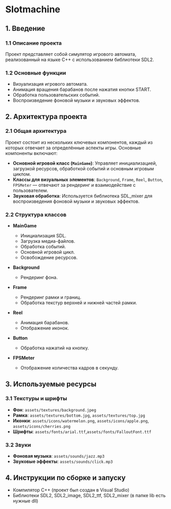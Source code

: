 # Slotmachine

## 1. Введение

### 1.1 Описание проекта
Проект представляет собой симулятор игрового автомата, реализованный на языке C++ с использованием библиотеки SDL2.

### 1.2 Основные функции
- Визуализация игрового автомата.
- Анимация вращения барабанов после нажатия кнопки START.
- Обработка пользовательских событий.
- Воспроизведение фоновой музыки и звуковых эффектов.

## 2. Архитектура проекта

### 2.1 Общая архитектура
Проект состоит из нескольких ключевых компонентов, каждый из которых отвечает за определённые аспекты игры. Основные компоненты включают:
- **Основной игровой класс (`MainGame`)**: Управляет инициализацией, загрузкой ресурсов, обработкой событий и основным игровым циклом.
- **Классы для визуальных элементов**: `Background`, `Frame`, `Reel`, `Button`, `FPSMeter` — отвечают за рендеринг и взаимодействие с пользователем.
- **Звуковая обработка**: Используется библиотека SDL_mixer для воспроизведения фоновой музыки и звуковых эффектов.

### 2.2 Структура классов
- **MainGame**
  - Инициализация SDL.
  - Загрузка медиа-файлов.
  - Обработка событий.
  - Основной игровой цикл.
  - Освобождение ресурсов.

- **Background**
  - Рендеринг фона.

- **Frame**
  - Рендеринг рамки и границ.
  - Обработка текстур верхней и нижней частей рамки.

- **Reel**
  - Анимация барабанов.
  - Отображение иконок.

- **Button**
  - Обработка нажатий на кнопку.

- **FPSMeter**
  - Отображение количества кадров в секунду.

## 3. Используемые ресурсы

### 3.1 Текстуры и шрифты
- **Фон**: `assets/textures/background.jpeg`
- **Рамка**: `assets/textures/bottom.jpg`, `assets/textures/top.jpg`
- **Иконки**: `assets/icons/watermelon.png`, `assets/icons/apple.png`, `assets/icons/cherries.png`
- **Шрифты**: `assets/fonts/arial.ttf`,`assets/fonts/FalloutFont.ttf`

### 3.2 Звуки
- **Фоновая музыка**: `assets/sounds/jazz.mp3`
- **Звуковые эффекты**: `assets/sounds/click.mp3`

## 4. Инструкции по сборке и запуску
- Компилятор C++ (проект был создан в Visual Studio)
- Библиотеки SDL2, SDL2_image, SDL2_ttf, SDL2_mixer (в папке lib есть нужные dll)


